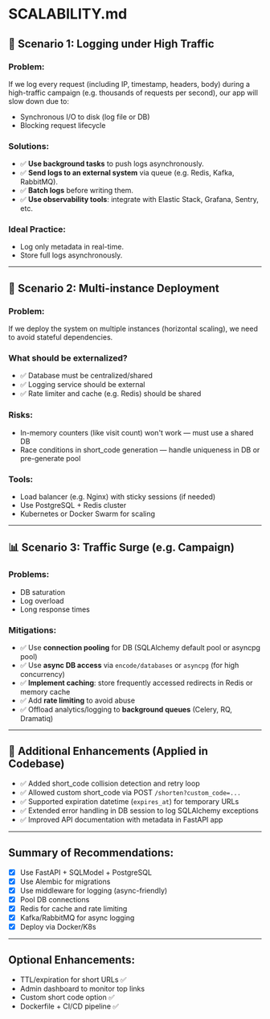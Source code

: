 # SCALABILITY.md

## 🔢 Scenario 1: Logging under High Traffic

### Problem:

If we log every request (including IP, timestamp, headers, body) during a high-traffic campaign (e.g. thousands of
requests per second), our app will slow down due to:

- Synchronous I/O to disk (log file or DB)
- Blocking request lifecycle

### Solutions:

- ✅ **Use background tasks** to push logs asynchronously.
- ✅ **Send logs to an external system** via queue (e.g. Redis, Kafka, RabbitMQ).
- ✅ **Batch logs** before writing them.
- ✅ **Use observability tools**: integrate with Elastic Stack, Grafana, Sentry, etc.

### Ideal Practice:

- Log only metadata in real-time.
- Store full logs asynchronously.

---

## 🏢 Scenario 2: Multi-instance Deployment

### Problem:

If we deploy the system on multiple instances (horizontal scaling), we need to avoid stateful dependencies.

### What should be externalized?

- ✅ Database must be centralized/shared
- ✅ Logging service should be external
- ✅ Rate limiter and cache (e.g. Redis) should be shared

### Risks:

- In-memory counters (like visit count) won't work — must use a shared DB
- Race conditions in short_code generation — handle uniqueness in DB or pre-generate pool

### Tools:

- Load balancer (e.g. Nginx) with sticky sessions (if needed)
- Use PostgreSQL + Redis cluster
- Kubernetes or Docker Swarm for scaling

---

## 📊 Scenario 3: Traffic Surge (e.g. Campaign)

### Problems:

- DB saturation
- Log overload
- Long response times

### Mitigations:

- ✅ Use **connection pooling** for DB (SQLAlchemy default pool or asyncpg pool)
- ✅ Use **async DB access** via `encode/databases` or `asyncpg` (for high concurrency)
- ✅ **Implement caching**: store frequently accessed redirects in Redis or memory cache
- ✅ Add **rate limiting** to avoid abuse
- ✅ Offload analytics/logging to **background queues** (Celery, RQ, Dramatiq)

---

## 📌 Additional Enhancements (Applied in Codebase)

- ✅ Added short_code collision detection and retry loop
- ✅ Allowed custom short_code via POST `/shorten?custom_code=...`
- ✅ Supported expiration datetime (`expires_at`) for temporary URLs
- ✅ Extended error handling in DB session to log SQLAlchemy exceptions
- ✅ Improved API documentation with metadata in FastAPI app

---

## Summary of Recommendations:

- [x] Use FastAPI + SQLModel + PostgreSQL
- [x] Use Alembic for migrations
- [x] Use middleware for logging (async-friendly)
- [x] Pool DB connections
- [x] Redis for cache and rate limiting
- [x] Kafka/RabbitMQ for async logging
- [x] Deploy via Docker/K8s

---

## Optional Enhancements:

- TTL/expiration for short URLs ✅
- Admin dashboard to monitor top links
- Custom short code option ✅
- Dockerfile + CI/CD pipeline ✅
